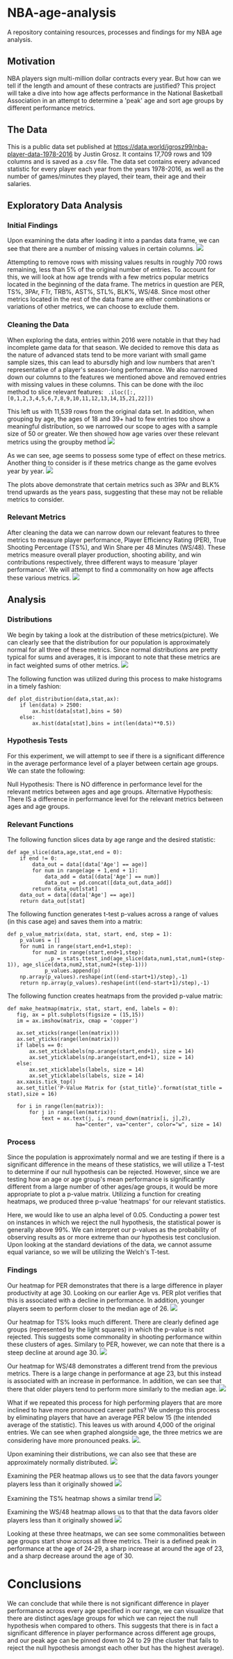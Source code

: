 # NBA-age-analysis
A repository containing resources, processes and findings for my NBA age analysis.

## Motivation
NBA players sign multi-million dollar contracts every year. But how can we tell if the length and amount of these contracts are justified? This project will take a dive into how age affects performance in the National Basketball Association in an attempt to determine a 'peak' age and sort age groups by different performance metrics. 

## The Data
This is a public data set published at https://data.world/jgrosz99/nba-player-data-1978-2016 by Justin Grosz. It contains 17,709 rows and 109 columns and is saved as a .csv file. The data set contains every advanced statistic for every player each year from the years 1978-2016, as well as the number of games/minutes they played, their team, their age and their salaries.

## Exploratory Data Analysis
### Initial Findings
Upon examining the data after loading it into a pandas data frame, we can see that there are a number of missing values in certain columns. ![](images/data_snippet.png)

Attempting to remove rows with missing values results in roughly 700 rows remaining, less than 5% of the original number of entries. To account for this, we will look at how age trends with a few metrics popular metrics located in the beginning of the data frame. The metrics in question are PER, TS%, 3PAr, FTr, TRB%, AST%, STL%, BLK%, WS/48. Since most other metrics located in the rest of the data frame are either combinations or variations of other metrics, we can choose to exclude them.


### Cleaning the Data
When exploring the data, entries within 2016 were notable in that they had incomplete game data for that season. We decided to remove this data as the nature of advanced stats tend to be more variant with small game sample sizes, this can lead to abursdly high and low numbers that aren't representative of a player's season-long performance.  We also narrowed down our columns to the features we mentioned above and removed entries with missing values in these columns. This can be done with the iloc method to slice relevant features:
``` .iloc([:,[0,1,2,3,4,5,6,7,8,9,10,11,12,13,14,15,21,22]])```

This left us with 11,539 rows from the original data set. In addition, when grouping by age, the ages of 18 and 39+ had to few entries too show a meaningful distribution, so we narrowed our scope to ages with a sample size of 50 or greater. We then showed how age varies over these relevant metrics using the groupby method ![](images/AgevsMetrics.png)

As we can see, age seems to possess some type of effect on these metrics. Another thing to consider is if these metrics change as the game evolves year by year. ![](images/YearvsMetrics.png)

The plots above demonstrate that certain metrics such as 3PAr and BLK% trend upwards as the years pass, suggesting that these may not be reliable metrics to consider.

### Relevant Metrics
After cleaning the data we can narrow down our relevant features to three metrics to measure player performance, Player Efficiency Rating (PER), True Shooting Percentage (TS%), and Win Share per 48 Minutes (WS/48). These metrics measure overall player production, shooting ability, and win contributions respectively, three different ways to measure 'player performance'. We will attempt to find a commonality on how age affects these various metrics. ![](images/AgevsRelevant_Metrics.png)

## Analysis
### Distributions
We begin by taking a look at the distribution of these metrics(picture). We can clearly see that the distribution for our population is approximately normal for all three of these metrics. Since normal distributions are pretty typical for sums and averages, it is imporant to note that these metrics are in fact weighted sums of other metrics. ![](images/Distribution_of_Metrics.png)

The following function was utilized during this process to make histograms in a timely fashion:
```
def plot_distribution(data,stat,ax):
    if len(data) > 2500:
        ax.hist(data[stat],bins = 50)
    else:
        ax.hist(data[stat],bins = int(len(data)**0.5))
 ```       

### Hypothesis Tests
For this experiment, we will attempt to see if there is a significant difference in the average performance level of a player between certain age groups.
We can state the following:

Null Hypothesis: There is NO difference in performance level for the relevant metrics between ages and age groups.
Alternative Hypothesis: There IS a difference in performance level for the relevant metrics between ages and age groups.

### Relevant Functions
The following function slices data by age range and the desired statistic:
```
def age_slice(data,age,stat,end = 0):
    if end != 0:
        data_out = data[(data['Age'] == age)] 
        for num in range(age + 1,end + 1):
            data_add = data[(data['Age'] == num)]
            data_out = pd.concat([data_out,data_add])
        return data_out[stat]
    data_out = data[(data['Age'] == age)] 
    return data_out[stat]
```

The following function generates t-test p-values across a range of values (in this case age) and saves them into a matrix:
```
def p_value_matrix(data, stat, start, end, step = 1):
    p_values = []
    for num1 in range(start,end+1,step):
        for num2 in range(start,end+1,step):
            _,p = stats.ttest_ind(age_slice(data,num1,stat,num1+(step-1)), age_slice(data,num2,stat,num2+(step-1)))
            p_values.append(p)
    np.array(p_values).reshape(int((end-start+1)/step),-1)
    return np.array(p_values).reshape(int((end-start+1)/step),-1)
 ```
 
 The following function creates heatmaps from the provided p-value matrix:
 ```
 def make_heatmap(matrix, stat, start, end, labels = 0):
    fig, ax = plt.subplots(figsize = (15,15))
    im = ax.imshow(matrix, cmap = 'copper')

    ax.set_xticks(range(len(matrix)))
    ax.set_yticks(range(len(matrix)))
    if labels == 0:
        ax.set_xticklabels(np.arange(start,end+1), size = 14)
        ax.set_yticklabels(np.arange(start,end+1), size = 14)
    else:
        ax.set_xticklabels(labels, size = 14)
        ax.set_yticklabels(labels, size = 14)
    ax.xaxis.tick_top()
    ax.set_title('P-Value Matrix for {stat_title}'.format(stat_title = stat),size = 16)

    for i in range(len(matrix)):
        for j in range(len(matrix)):
            text = ax.text(j, i, round_down(matrix[i, j],2),
                       ha="center", va="center", color="w", size = 14)
```
 

### Process
Since the population is approximately normal and we are testing if there is a significant difference in the means of these statistics, we will utilize a T-test to determine if our null hypothesis can be rejected. However, since we are testing how an age or age group's mean performance is significantly different from a large number of other ages/age groups, it would be more appropriate to plot a p-value matrix. Utilizing a function for creating heatmaps, we produced three p-value 'heatmaps' for our relevant statistics. 

Here, we would like to use an alpha level of 0.05. Conducting a power test on instances in which we reject the null hypothesis, the statistical power is generally above 99%. We can interpret our p-values as the probability of observing results as or more extreme than our hypothesis test conclusion. Upon looking at the standard deviations of the data, we cannot assume equal variance, so we will be utilizing the Welch's T-test.

### Findings

Our heatmap for PER demonstrates that there is a large difference in player productivity at age 30. Looking on our earlier Age vs. PER plot verifies that this is associated with a decline in performance. In addition, younger players seem to perform closer to the median age of 26. ![](images/PER_heatmap.png)

Our heatmap for TS% looks much different. There are clearly defined age groups (represented by the light squares) in which the p-value is not rejected. This suggests some commonality in shooting performance within these clusters of ages. Similary to PER, however, we can note that there is a steep decline at around age 30. ![](images/TS_heatmap.png)

Our heatmap for WS/48 demonstrates a different trend from the previous metrics. There is a large change in performance at age 23, but this instead is associated with an increase in performance. In addition, we can see that there that older players tend to perform more similarly to the median age. ![](images/WS_heatmap.png)

What if we repeated this process for high performing players that are more inclined to have more pronounced career paths? We undergo this process by eliminating players that have an average PER below 15 (the intended average of the statistic). This leaves us with around 4,000 of the original entries. We can see when graphed alongside age, the three metrics we are considering have more pronounced peaks. ![](images/AgevsRelevant_Metrics_Good.png). 

Upon examining their distributions, we can also see that these are approximately normally distributed. ![](images/Distribution_of_Metrics_good.png)

Examining the PER heatmap allows us to see that the data favors younger players less than it originally showed ![](images/PER_heatmap_good.png)

Examining the TS% heatmap shows a similar trend ![](images/TS_heatmap_good.png)

Examining the WS/48 heatmap allows us to that that the data favors older players less than it originally showed ![](images/WS_heatmap_good.png)

Looking at these three heatmaps, we can see some commonalities between age groups start show across all three metrics. Their is a defined peak in performance at the age of 24-29, a sharp increase at around the age of 23, and a sharp decrease around the age of 30.

# Conclusions

We can conclude that while there is not significant difference in player performance across every age specified in our range, we can visualize that there are distinct ages/age groups for which we can reject the null hypothesis when compared to others. This suggests that there is in fact a significant difference in player performance across different age groups, and our peak age can be pinned down to 24 to 29 (the cluster that fails to reject the null hypothesis amongst each other but has the highest average).

